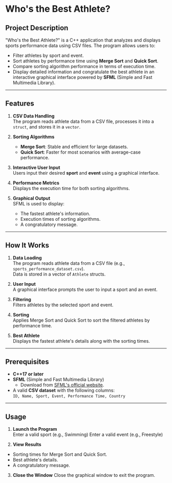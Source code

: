 # Who's the Best Athlete?

## Project Description
"Who's the Best Athlete?" is a C++ application that analyzes and displays sports performance data using CSV files. The program allows users to:
- Filter athletes by sport and event.
- Sort athletes by performance time using **Merge Sort** and **Quick Sort**.
- Compare sorting algorithm performance in terms of execution time.
- Display detailed information and congratulate the best athlete in an interactive graphical interface powered by **SFML** (Simple and Fast Multimedia Library).

---

## Features
1. **CSV Data Handling**  
   The program reads athlete data from a CSV file, processes it into a `struct`, and stores it in a `vector`.

2. **Sorting Algorithms**
   - **Merge Sort**: Stable and efficient for large datasets.
   - **Quick Sort**: Faster for most scenarios with average-case performance.

3. **Interactive User Input**  
   Users input their desired **sport** and **event** using a graphical interface.

4. **Performance Metrics**  
   Displays the execution time for both sorting algorithms.

5. **Graphical Output**  
   SFML is used to display:
   - The fastest athlete's information.
   - Execution times of sorting algorithms.
   - A congratulatory message.

---

## How It Works
1. **Data Loading**  
   The program reads athlete data from a CSV file (e.g., `sports_performance_dataset.csv`).  
   Data is stored in a vector of `Athlete` structs.

2. **User Input**  
   A graphical interface prompts the user to input a sport and an event.

3. **Filtering**  
   Filters athletes by the selected sport and event.

4. **Sorting**  
   Applies Merge Sort and Quick Sort to sort the filtered athletes by performance time.

5. **Best Athlete**  
   Displays the fastest athlete's details along with the sorting times.

---

## Prerequisites
- **C++17 or later**
- **SFML** (Simple and Fast Multimedia Library)
  - Download from [SFML's official website](https://www.sfml-dev.org/).
- A valid **CSV dataset** with the following columns:  
  `ID, Name, Sport, Event, Performance Time, Country`

---

## Usage
1. **Launch the Program**  
   Enter a valid sport (e.g., Swimming)
   Enter a valid event (e.g., Freestyle)

2. **View Results**
-  Sorting times for Merge Sort and Quick Sort.
-  Best athlete's details.
-  A congratulatory message.
3. **Close the Window**
   Close the graphical window to exit the program.
 
